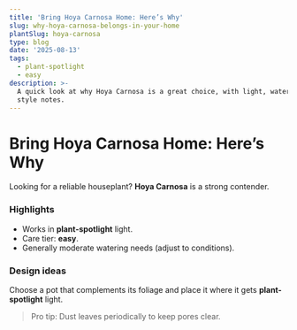 ```yaml
---
title: 'Bring Hoya Carnosa Home: Here’s Why'
slug: why-hoya-carnosa-belongs-in-your-home
plantSlug: hoya-carnosa
type: blog
date: '2025-08-13'
tags:
  - plant-spotlight
  - easy
description: >-
  A quick look at why Hoya Carnosa is a great choice, with light, watering, and
  style notes.
---
```

# Bring Hoya Carnosa Home: Here’s Why

Looking for a reliable houseplant? **Hoya Carnosa** is a strong contender.

### Highlights
- Works in **plant-spotlight** light.
- Care tier: **easy**.
- Generally moderate watering needs (adjust to conditions).

### Design ideas
Choose a pot that complements its foliage and place it where it gets **plant-spotlight** light.
  
> Pro tip: Dust leaves periodically to keep pores clear.
